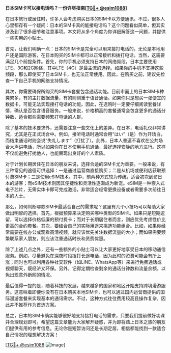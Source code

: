 **日本SIM卡可以接电话吗？一份详尽指南[[TG💪+ @esim1088](https://t.me/s/esim1088)]**

在日本旅行或居住时，许多人会考虑购买日本的SIM卡以方便通讯。不过，很多人心里都存有一个疑问：日本的SIM卡真的能接电话吗？这个问题看似简单，但其实涉及到了很多细节和注意事项。本文将从多个角度为你详细解答这一问题，并提供一些实用的小贴士。

首先，让我们明确一点：日本的SIM卡是完全可以用来接打电话的。无论是本地用户还是国际游客，在日本购买的SIM卡都可以正常接听和拨打电话。当然，这需要满足几个前提条件。首先，你的手机必须支持日本的网络频段。日本主要使用LTE、3G和2G网络，其中LTE（4G）是最主流的选择。如果你的手机不支持这些频段，那么即使买了日本SIM卡，也无法正常使用。因此，在购买之前，建议先检查一下自己手机的网络支持情况。

其次，你需要确保所购买的SIM卡套餐包含通话功能。目前市面上的日本SIM卡种类繁多，有的主打数据流量，有的则侧重于语音通话。如果你只是想买一张便宜的数据卡，可能无法实现接打电话的功能。因此，在选购时一定要仔细阅读套餐详情，确认是否包含语音服务。一般来说，价格稍高的套餐通常会包含更多的通话分钟数，适合那些需要频繁打电话的人群。

除了基本的技术要求外，还需要注意一些文化上的差异。在日本，电话礼仪非常讲究，尤其是在正式场合中。例如，接听电话时通常会用“はい”（是）作为开场白，而结束通话时则会说“失礼します”（打扰了）。此外，日本人普遍不喜欢在公共场合大声讲电话，所以如果你在日本使用手机通话，最好选择安静的地方进行。这样不仅能避免打扰他人，也能展现出良好的个人素质。

对于计划长期居住在日本的朋友来说，选择合适的SIM卡尤为重要。一般来说，有三种常见的途径可供选择：一是通过运营商直接购买；二是从机场或便利店获取预付费SIM卡；三是使用eSIM技术。其中，前两种方式较为传统，适合初次到访日本的游客；而eSIM技术则因其便捷性和灵活性逐渐成为新宠。eSIM是一种嵌入式电子芯片，无需实体卡即可完成激活，非常适合经常更换设备或者需要多次前往日本的人士。

那么，如何判断哪款SIM卡最适合自己的需求呢？这里有几个小技巧可以帮助大家做出明智的选择。首先，根据预算来决定购买哪种类型的SIM卡。如果只是短期逗留，可以选择价格低廉的预付费卡；而对于长期居住者而言，则应优先考虑性价比更高的合约套餐。其次，要结合自己的实际用途来挑选功能组合。比如，如果你经常需要在线办公或观看高清视频，就应该优先关注数据流量的大小；而如果需要频繁联系家人朋友，则应该注重通话时长和资费优惠。

除了上述几点之外，还有一些额外的小贴士可以让大家更好地享受日本的移动通信服务。例如，尽量避免在深夜时段拨打长途电话，因为此时的资费可能会有所上涨；同时也可以利用各种社交软件（如LINE、WhatsApp等）来进行免费通话或视频聊天，既经济又环保。另外，记得定期检查剩余的通话分钟数和流量余额，以免出现意外断网的情况。

最后值得一提的是，随着科技的发展，越来越多的国家和地区开始支持跨境漫游服务。这意味着即便你没有在日本购买本地SIM卡，也可以通过国内运营商提供的国际漫游套餐来实现基本的通讯需求。不过，这种方式往往费用较高且操作复杂，因此并不推荐作为首选方案。

总之，日本的SIM卡确实能够很好地支持接打电话的需求，只要我们提前做好功课并合理规划即可。希望这篇文章能为大家解开疑惑，并为即将踏上日本之旅的朋友们提供有用的参考信息。无论你是短暂访问还是长期定居，相信都能找到一款适合自己情况的理想解决方案！

[[TG💪+ @esim1088](https://t.me/s/esim1088) ![Image](https://i.postimg.cc/4NQfJmqS/Snipaste-2025-05-13-00-14-12.png)]